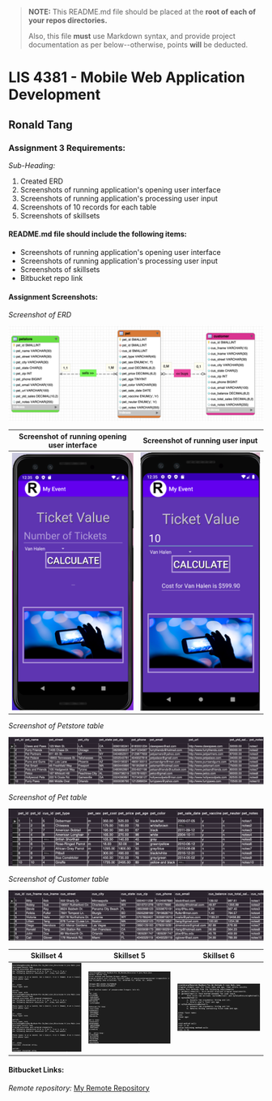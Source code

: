 > **NOTE:** This README.md file should be placed at the **root of each of your repos directories.**
>
>Also, this file **must** use Markdown syntax, and provide project documentation as per below--otherwise, points **will** be deducted.
>

# LIS 4381 - Mobile Web Application Development

## Ronald Tang

### Assignment 3 Requirements:

*Sub-Heading:*

1. Created ERD 
2. Screenshots of running application's opening user interface
3. Screenshots of running application's processing user input
4. Screenshots of 10 records for each table 
5. Screenshots of skillsets

#### README.md file should include the following items:

* Screenshots of running application's opening user interface
* Screenshots of running application's processing user input
* Screenshots of skillsets
* Bitbucket repo link

#### Assignment Screenshots:

*Screenshot of ERD*

![ERD Screenshot](img/ERD.png)

| Screenshot of running opening user interface | Screenshot of running user input |
| ---------- | ---------- |
| ![First User Interface Screenshot](img/Open_interface.png) | ![Second User Interface Screenshot](img/Running_interface.png) |

*Screenshot of Petstore table*

![Petstore Table Screenshot](img/Petstore_table.png "Petstore records")

*Screenshot of Pet table*

![Pet Table Screenshot](img/Pet_Table.png "Pet records")

*Screenshot of Customer table*

![Customer Table Screenshot](img/Customer_table.png "Customer records")

| Skillset 4 | Skillset 5 | Skillset 6 |
| ---------- | ---------- | ----------|
| ![Screenshot of Skillset 4](img/Decision_structure.png) | ![Screenshot of Skillset 5](img/Random.png) | ![Screenshot of Skillset 6](img/Methods.png)

#### Bitbucket Links:

*Remote repository:*
[My Remote Repository](https://bitbucket.org/ronaldtang1/lis4381/ "My Remote Repository")
